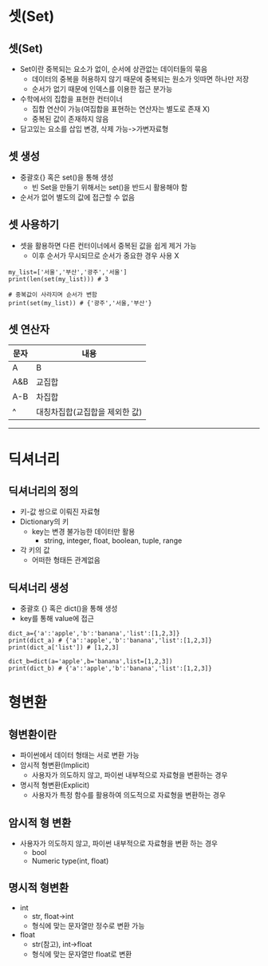 # 셋(Set)
## 셋(Set)
- Set이란 중복되는 요소가 없이, 순서에 상관없는 데이터들의 묶음
  - 데이터의 중복을 허용하지 않기 때문에 중복되는 원소가 잇따면 하나만 저장
  - 순서가 없기 때문에 인덱스를 이용한 접근 분가능
- 수학에서의 집합을 표현한 컨터이너
  - 집합 연산이 가능(여집합을 표현하는 연산자는 별도로 존재 X)
  - 중복된 값이 존재하지 않음
- 담고있는 요소를 삽입 변경, 삭제 가능->가변자료형
## 셋 생성
- 중괄호{} 혹은 set()을 통해 생성
  - 빈 Set을 만들기 위해서는 set()을 반드시 활용해야 함
- 순서가 없어 별도의 값에 접근할 수 없음
## 셋 사용하기
- 셋을 활용하면 다른 컨터이너에서 중복된 값을 쉽게 제거 가능
  - 이후 순서가 무시되므로 순서가 중요한 경우 사용 X
```
my_list=['서울','부산','광주','서울']
print(len(set(my_list))) # 3

# 중복값이 사라지며 순서가 변함
print(set(my_list)) # {'광주','서울,'부산'}
```
## 셋 연산자
|문자|내용|
|---|---|
|A|B|합집합|
|A&B|교집합|
|A-B|차집합|
|^|대칭차집합(교집합을 제외한 값)|
---------------------
# 딕셔너리
## 딕셔너리의 정의
- 키-값 쌍으로 이뤄진 자료형
- Dictionary의 키
  - key는 변경 불가능한 데이터만 활용
      - string, integer, float, boolean, tuple, range
- 각 키의 값
  - 어떠한 형태든 관계없음
## 딕셔너리 생성
- 중괄호 {} 혹은 dict()을 통해 생성
- key를 통해 value에 접근
```
dict_a={'a':'apple','b':'banana','list':[1,2,3]}
print(dict_a) # {'a':'apple','b':'banana','list':[1,2,3]}
print(dict_a['list']) # [1,2,3]

dict_b=dict(a='apple',b='banana',list=[1,2,3])
print(dict_b) # {'a':'apple','b':'banana','list':[1,2,3]}
```
# 형변환
## 형변환이란
- 파이썬에서 데이터 형태는 서로 변환 가능
- 암시적 형변환(Implicit)
  - 사용자가 의도하지 않고, 파이썬 내부적으로 자료형을 변환하는 경우
- 명시적 형변환(Explicit)
  - 사용자가 특정 함수를 활용하여 의도적으로 자료형을 변환하는 경우
## 암시적 형 변환
- 사용자가 의도하지 않고, 파이썬 내부적으로 자료형을 변환 하는 경우
  - bool
  - Numeric type(int, float)
## 명시적 형변환
- int
  - str, float->int
  - 형식에 맞는 문자열만 정수로 변환 가능 
- float
  - str(참고), int->float
  - 형식에 맞는 문자열만 float로 변환